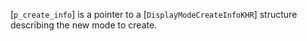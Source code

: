 [`p_create_info`] is a pointer to a [`DisplayModeCreateInfoKHR`]
structure describing the new mode to create.